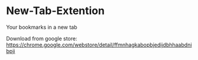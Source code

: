 # New-Tab-Extention
Your bookmarks in a new tab

Download from google store:
https://chrome.google.com/webstore/detail/ffmnhagkabopbjedijdbhhaabdnibpji
